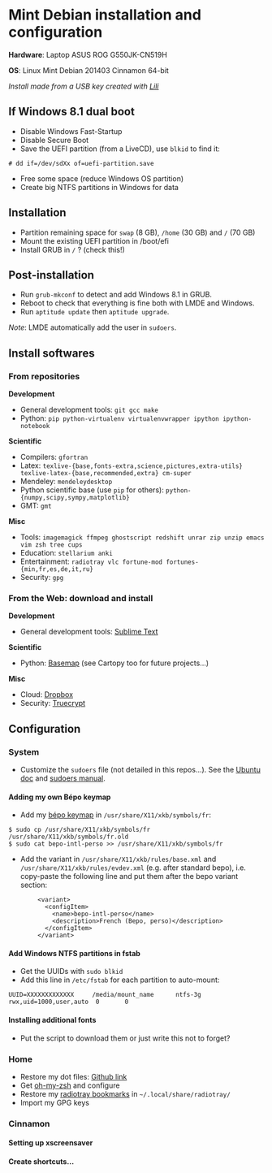 Mint Debian installation and configuration
==========================================

**Hardware**: Laptop ASUS ROG G550JK-CN519H

**OS**: Linux Mint Debian 201403 Cinnamon 64-bit

*Install made from a USB key created with [Lili](http://www.linuxliveusb.com/en/download)*

## If Windows 8.1 dual boot

- Disable Windows Fast-Startup
- Disable Secure Boot
- Save the UEFI partition (from a LiveCD), use `blkid` to find it:
```
# dd if=/dev/sdXx of=uefi-partition.save
```
- Free some space (reduce Windows OS partition)
- Create big NTFS partitions in Windows for data


## Installation

- Partition remaining space for `swap` (8 GB), `/home` (30 GB) and `/` (70 GB)
- Mount the existing UEFI partition in /boot/efi
- Install GRUB in `/` ? (check this!)


## Post-installation

- Run `grub-mkconf` to detect and add Windows 8.1 in GRUB.
- Reboot to check that everything is fine both with LMDE and Windows.
- Run `aptitude update` then `aptitude upgrade`.

*Note*: LMDE automatically add the user in `sudoers`.

## Install softwares

### From repositories

**Development**
- General development tools: `git gcc make`
- Python: `pip python-virtualenv virtualenvwrapper ipython ipython-notebook`

**Scientific**
- Compilers: `gfortran` 
- Latex: `texlive-{base,fonts-extra,science,pictures,extra-utils} texlive-latex-{base,recommended,extra} cm-super`
- Mendeley: `mendeleydesktop`
- Python scientific base (use `pip` for others): `python-{numpy,scipy,sympy,matplotlib}`
- GMT: `gmt`

**Misc**
- Tools: `imagemagick ffmpeg ghostscript redshift unrar zip unzip emacs vim zsh tree cups`
- Education: `stellarium anki`
- Entertainment: `radiotray vlc fortune-mod fortunes-{min,fr,es,de,it,ru}`
- Security: `gpg`

### From the Web: download and install

**Development**
- General development tools: [Sublime Text](http://www.sublimetext.com/3)

**Scientific**
- Python: [Basemap](http://sourceforge.net/projects/matplotlib/files/matplotlib-toolkits/) (see Cartopy too for future projects...)

**Misc**
- Cloud: [Dropbox](https://www.dropbox.com/install?os=lnx)
- Security: [Truecrypt](https://truecrypt.ch/)


## Configuration

### System

- Customize the `sudoers` file (not detailed in this repos...). See the [Ubuntu doc](http://doc.ubuntu-fr.org/sudoers) and [sudoers manual](http://www.sudo.ws/sudo/sudoers.man.html).

#### Adding my own Bépo keymap

- Add my [bépo keymap](https://github.com/cogitam/mint-config/blob/master/bepo-intl-perso) in `/usr/share/X11/xkb/symbols/fr`:
```
$ sudo cp /usr/share/X11/xkb/symbols/fr /usr/share/X11/xkb/symbols/fr.old
$ sudo cat bepo-intl-perso >> /usr/share/X11/xkb/symbols/fr
```
- Add the variant in `/usr/share/X11/xkb/rules/base.xml` and `/usr/share/X11/xkb/rules/evdev.xml` (e.g. after standard bepo), i.e. copy-paste the following line and put them after the bepo variant section:
```
        <variant>
          <configItem>
            <name>bepo-intl-perso</name>
            <description>French (Bepo, perso)</description>
          </configItem>
        </variant>
```

#### Add Windows NTFS partitions in fstab

- Get the UUIDs with `sudo blkid`
- Add this line in `/etc/fstab` for each partition to auto-mount:
```
UUID=XXXXXXXXXXXXX     /media/mount_name      ntfs-3g rwx,uid=1000,user,auto  0       0
```

#### Installing additional fonts

- Put the script to download them or just write this not to forget?

### Home

- Restore my dot files: [Github link](https://github.com/cogitam/mint-config/tree/master/home)
- Get [oh-my-zsh](https://github.com/robbyrussell/oh-my-zsh#the-manual-way) and configure
- Restore my [radiotray bookmarks](https://github.com/cogitam/mint-config/blob/master/bookmarks-radiotray.xml) in `~/.local/share/radiotray/`
- Import my GPG keys


### Cinnamon

#### Setting up xscreensaver

#### Create shortcuts...



